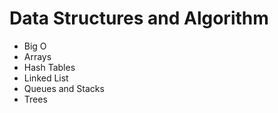 # Data Structures and Algorithm
-  Big O
-  Arrays
-  Hash Tables
-  Linked List
-  Queues and Stacks
-  Trees